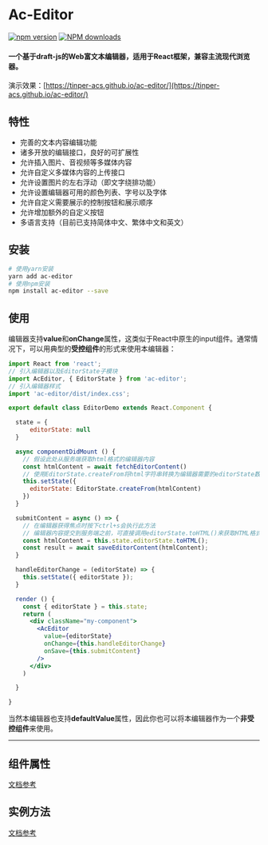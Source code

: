 # Ac-Editor

[![npm version](https://img.shields.io/npm/v/ac-editor.svg)](https://www.npmjs.com/package/ac-editor)
[![NPM downloads](http://img.shields.io/npm/dt/ac-editor.svg?style=flat)](https://npmjs.org/package/ac-editor)


#### 一个基于draft-js的Web富文本编辑器，适用于React框架，兼容主流现代浏览器。

演示效果：[https://tinper-acs.github.io/ac-editor/](https://tinper-acs.github.io/ac-editor/)

## 特性
- 完善的文本内容编辑功能
- 诸多开放的编辑接口，良好的可扩展性
- 允许插入图片、音视频等多媒体内容
- 允许自定义多媒体内容的上传接口
- 允许设置图片的左右浮动（即文字绕排功能）
- 允许设置编辑器可用的颜色列表、字号以及字体
- 允许自定义需要展示的控制按钮和展示顺序
- 允许增加额外的自定义按钮
- 多语言支持（目前已支持简体中文、繁体中文和英文）

## 安装
```bash
# 使用yarn安装
yarn add ac-editor
# 使用npm安装
npm install ac-editor --save
```
## 使用

编辑器支持**value**和**onChange**属性，这类似于React中原生的input组件。通常情况下，可以用典型的**受控组件**的形式来使用本编辑器：

```jsx
import React from 'react';
// 引入编辑器以及EditorState子模块
import AcEditor, { EditorState } from 'ac-editor';
// 引入编辑器样式
import 'ac-editor/dist/index.css';

export default class EditorDemo extends React.Component {

  state = {
      editorState: null
  }

  async componentDidMount () {
    // 假设此处从服务端获取html格式的编辑器内容
    const htmlContent = await fetchEditorContent()
    // 使用EditorState.createFrom将html字符串转换为编辑器需要的editorState数据
    this.setState({
      editorState: EditorState.createFrom(htmlContent)
    })
  }

  submitContent = async () => {
    // 在编辑器获得焦点时按下ctrl+s会执行此方法
    // 编辑器内容提交到服务端之前，可直接调用editorState.toHTML()来获取HTML格式的内容
    const htmlContent = this.state.editorState.toHTML();
    const result = await saveEditorContent(htmlContent);
  }

  handleEditorChange = (editorState) => {
    this.setState({ editorState });
  }

  render () {
    const { editorState } = this.state;
    return (
      <div className="my-component">
        <AcEditor
          value={editorState}
          onChange={this.handleEditorChange}
          onSave={this.submitContent}
        />
      </div>
    )

  }

}
```

当然本编辑器也支持**defaultValue**属性，因此你也可以将本编辑器作为一个**非受控组件**来使用。

-------

## 组件属性

[文档参考](https://www.yuque.com/margox/be/gz44tn)

## 实例方法

[文档参考](https://www.yuque.com/margox/be/mrgy92)